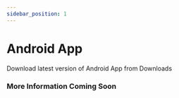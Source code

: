 ```yaml
---
sidebar_position: 1
---
```


# Android App

Download latest version of Android App from Downloads

### More Information Coming Soon